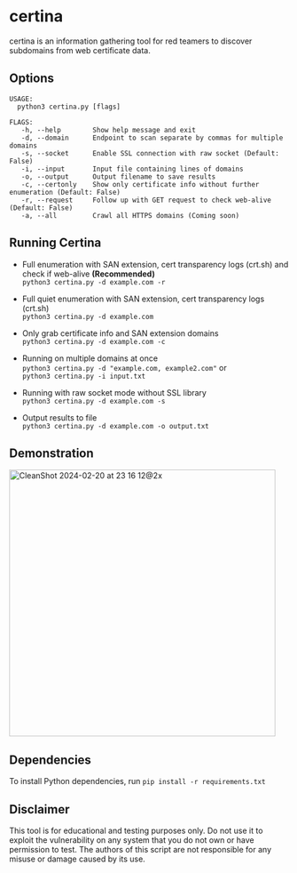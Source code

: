# certina
certina is an information gathering tool for red teamers to discover subdomains from web certificate data.  

## Options
```console
USAGE:
  python3 certina.py [flags]

FLAGS:
   -h, --help        Show help message and exit
   -d, --domain      Endpoint to scan separate by commas for multiple domains
   -s, --socket      Enable SSL connection with raw socket (Default: False)
   -i, --input       Input file containing lines of domains
   -o, --output      Output filename to save results
   -c, --certonly    Show only certificate info without further enumeration (Default: False)
   -r, --request     Follow up with GET request to check web-alive (Default: False)
   -a, --all         Crawl all HTTPS domains (Coming soon)
```

## Running Certina
- Full enumeration with SAN extension, cert transparency logs (crt.sh) and check if web-alive **(Recommended)**  
`python3 certina.py -d example.com -r`

- Full quiet enumeration with SAN extension, cert transparency logs (crt.sh)  
`python3 certina.py -d example.com`

- Only grab certificate info and SAN extension domains  
`python3 certina.py -d example.com -c`

- Running on multiple domains at once  
`python3 certina.py -d "example.com, example2.com"` or   
`python3 certina.py -i input.txt`

- Running with raw socket mode without SSL library  
`python3 certina.py -d example.com -s`

- Output results to file      
`python3 certina.py -d example.com -o output.txt`

## Demonstration
<img width="480" alt="CleanShot 2024-02-20 at 23 16 12@2x" src="https://github.com/n0mi1k/certina/assets/28621928/da1822ef-f023-4e5f-93a5-bc638ab3e41a">

## Dependencies
To install Python dependencies, run `pip install -r requirements.txt`

## Disclaimer
This tool is for educational and testing purposes only. Do not use it to exploit the vulnerability on any system that you do not own or have permission to test. The authors of this script are not responsible for any misuse or damage caused by its use.
